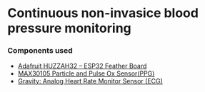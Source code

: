 # Continuous non-invasice blood pressure monitoring

### Components used

- [Adafruit HUZZAH32 – ESP32 Feather Board](https://www.adafruit.com/product/3405)
- [MAX30105 Particle and Pulse Ox Sensor(PPG)](https://www.sparkfun.com/products/16474)
- [Gravity: Analog Heart Rate Monitor Sensor (ECG)](https://www.dfrobot.com/product-1510.html)

